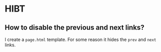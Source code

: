 # HIBT

## How to disable the previous and next links?

I create a `page.html` template. For some reason it hides the `prev` and `next` links.
